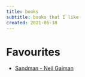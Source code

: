 ```yaml
---
title: books
subtitle: books that I like
created: 2021-06-18
---
```


# Favourites

- [Sandman - Neil Gaiman](https://en.wikipedia.org/wiki/The_Sandman_(comic_book))
